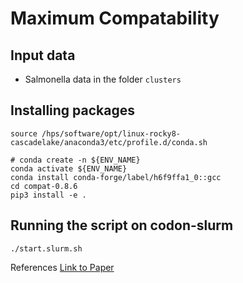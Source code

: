 Maximum Compatability
===
## Input data 
- Salmonella data in the folder `clusters`
## Installing packages
```
source /hps/software/opt/linux-rocky8-cascadelake/anaconda3/etc/profile.d/conda.sh

# conda create -n ${ENV_NAME}
conda activate ${ENV_NAME}
conda install conda-forge/label/h6f9ffa1_0::gcc
cd compat-0.8.6
pip3 install -e .
```
## Running the script on codon-slurm
```
./start.slurm.sh
```

References 
[Link to Paper](https://bmcbioinformatics.biomedcentral.com/articles/10.1186/s12859-017-1520-4#Sec15)